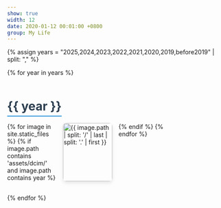 ```yaml
---
show: true
width: 12
date: 2020-01-12 00:01:00 +0800
group: My Life
---
```

<style>
  .gallery {
    display: grid;
    grid-template-columns: repeat(4, 1fr); /* 默认四列 */
    grid-gap: 15px; /* 图片间距 */
  }
  .gallery img {
    width: 100%;
    height: auto;
    border-radius: 8px;
    box-shadow: 0 4px 8px rgba(0,0,0,0.1);
    transition: transform 0.3s ease;
  }
  .gallery img:hover {
    transform: scale(1.05); /* 鼠标悬停时放大 */
  }
  .year-section {
    margin-bottom: 30px;
  }
  .year-title {
    font-size: 2em;
    font-weight: bold;
    margin-bottom: 15px;
    color: #2c3e50;
    border-bottom: 2px solid #3498db;
    display: inline-block;
    padding-bottom: 5px;
  }
  /* 响应式设计 */
  @media (max-width: 768px) {
    .gallery {
      grid-template-columns: repeat(2, 1fr); /* 小屏幕两列 */
    }
  }
  @media (max-width: 480px) {
    .gallery {
      grid-template-columns: 1fr; /* 超小屏幕一列 */
    }
  }
</style>

{% assign years = "2025,2024,2023,2022,2021,2020,2019,before2019" | split: "," %}

{% for year in years %}
  <div class="year-section">
    <h2 class="year-title">{{ year }}</h2>
    <div class="gallery">
      {% for image in site.static_files %}
        {% if image.path contains 'assets/dcim/' and image.path contains year %}
          <img src="{{ image.path | relative_url }}" title="{{ image.path | split: '/' | last | split: '.' | first }}" class="img-fluid rounded" loading="lazy">
        {% endif %}
      {% endfor %}
    </div>
  </div>
{% endfor %}